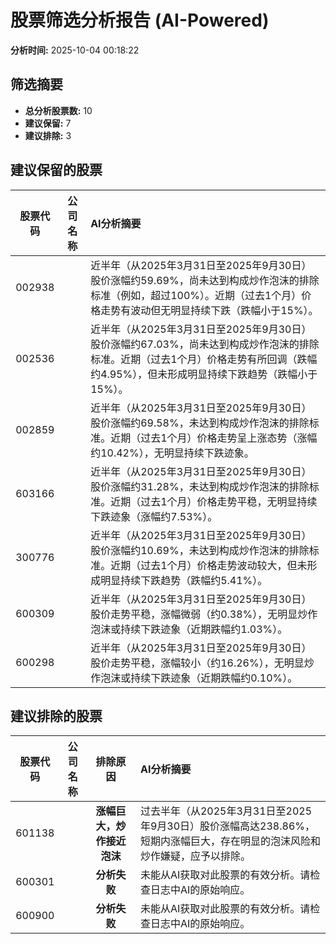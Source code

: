 # 股票筛选分析报告 (AI-Powered)

**分析时间:** 2025-10-04 00:18:22

## 筛选摘要

- **总分析股票数:** 10
- **建议保留:** 7
- **建议排除:** 3

## 建议保留的股票

| 股票代码 | 公司名称 | AI分析摘要 |
|:---:|:---:|:---|
| 002938 |  | 近半年（从2025年3月31日至2025年9月30日）股价涨幅约59.69%，尚未达到构成炒作泡沫的排除标准（例如，超过100%）。近期（过去1个月）价格走势有波动但无明显持续下跌（跌幅小于15%）。 |
| 002536 |  | 近半年（从2025年3月31日至2025年9月30日）股价涨幅约67.03%，尚未达到构成炒作泡沫的排除标准。近期（过去1个月）价格走势有所回调（跌幅约4.95%），但未形成明显持续下跌趋势（跌幅小于15%）。 |
| 002859 |  | 近半年（从2025年3月31日至2025年9月30日）股价涨幅约69.58%，未达到构成炒作泡沫的排除标准。近期（过去1个月）价格走势呈上涨态势（涨幅约10.42%），无明显持续下跌迹象。 |
| 603166 |  | 近半年（从2025年3月31日至2025年9月30日）股价涨幅约31.28%，未达到构成炒作泡沫的排除标准。近期（过去1个月）价格走势平稳，无明显持续下跌迹象（涨幅约7.53%）。 |
| 300776 |  | 近半年（从2025年3月31日至2025年9月30日）股价涨幅约10.69%，未达到构成炒作泡沫的排除标准。近期（过去1个月）价格走势波动较大，但未形成明显持续下跌趋势（跌幅约5.41%）。 |
| 600309 |  | 近半年（从2025年3月31日至2025年9月30日）股价走势平稳，涨幅微弱（约0.38%），无明显炒作泡沫或持续下跌迹象（近期跌幅约1.03%）。 |
| 600298 |  | 近半年（从2025年3月31日至2025年9月30日）股价走势平稳，涨幅较小（约16.26%），无明显炒作泡沫或持续下跌迹象（近期跌幅约0.10%）。 |

## 建议排除的股票

| 股票代码 | 公司名称 | 排除原因 | AI分析摘要 |
|:---:|:---:|:---:|:---|
| 601138 |  | **涨幅巨大，炒作接近泡沫** | 过去半年（从2025年3月31日至2025年9月30日）股价涨幅高达238.86%，短期内涨幅巨大，存在明显的泡沫风险和炒作嫌疑，应予以排除。 |
| 600301 |  | **分析失败** | 未能从AI获取对此股票的有效分析。请检查日志中AI的原始响应。 |
| 600900 |  | **分析失败** | 未能从AI获取对此股票的有效分析。请检查日志中AI的原始响应。 |
